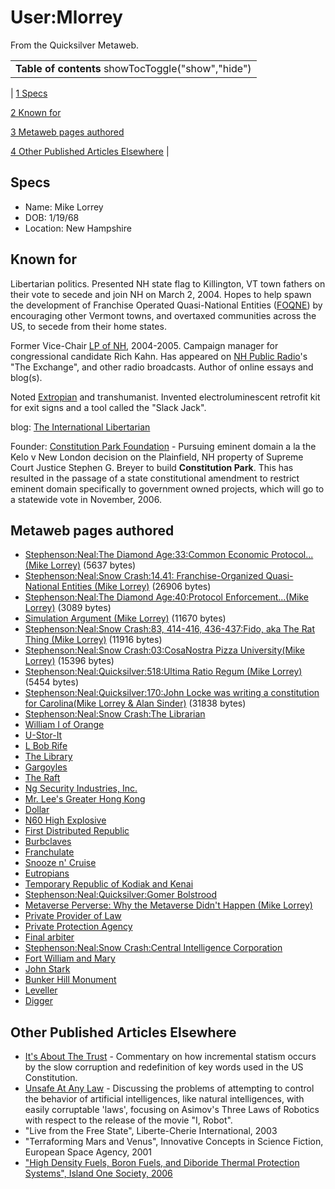 
# User:Mlorrey

From the Quicksilver Metaweb.



|  |
| --- |
| **Table of contents** showTocToggle("show","hide") |
| 
[1 Specs](/)


[2 Known for](/)


[3 Metaweb pages authored](/)


[4 Other Published Articles Elsewhere](/)
 |


## Specs


* Name: Mike Lorrey
* DOB: 1/19/68
* Location: New Hampshire


## Known for



Libertarian politics. Presented NH state flag to Killington, VT town fathers on their vote to secede and join NH on March 2, 2004. Hopes to help spawn the development of Franchise Operated Quasi-National Entities ([FOQNE](/foqne)) by encouraging other Vermont towns, and overtaxed communities across the US, to secede from their home states.

Former Vice-Chair [LP of NH](/http-www-lpnh-org), 2004-2005. Campaign manager for congressional candidate Rich Kahn. Has appeared on [NH Public Radio](/http-www-nhpr-org)'s "The Exchange", and other radio broadcasts. Author of online essays and blog(s).

Noted [Extropian](/http-www-extropy-org) and transhumanist. Invented electroluminescent retrofit kit for exit signs and a tool called the "Slack Jack".

blog: [The International Libertarian](/http-intlib-blogspot-com)

Founder: [Constitution Park Foundation](/http-constitutionpark-blogspot-com) - Pursuing eminent domain a la the Kelo v New London decision on the Plainfield, NH property of Supreme Court Justice Stephen G. Breyer to build **Constitution Park**. This has resulted in the passage of a state constitutional amendment to restrict eminent domain specifically to government owned projects, which will go to a statewide vote in November, 2006.

## Metaweb pages authored


* [Stephenson:Neal:The Diamond Age:33:Common Economic Protocol...(Mike Lorrey)](/stephenson-neal-the-diamond-age-33-common-economic-protocol-mike-lorrey) (5637 bytes)
* [Stephenson:Neal:Snow Crash:14,41: Franchise-Organized Quasi-National Entities (Mike Lorrey)](/stephenson-neal-snow-crash-14-41-franchise-organized-quasi-national-entities-mike-lorrey) (26906 bytes)
* [Stephenson:Neal:The Diamond Age:40:Protocol Enforcement...(Mike Lorrey)](/stephenson-neal-the-diamond-age-40-protocol-enforcement-mike-lorrey) (3089 bytes)
* [Simulation Argument (Mike Lorrey)](/simulation-argument-mike-lorrey) (11670 bytes)
* [Stephenson:Neal:Snow Crash:83, 414-416, 436-437:Fido, aka The Rat Thing (Mike Lorrey)](/stephenson-neal-snow-crash-83-414-416-436-437-fido-aka-the-rat-thing-mike-lorrey) (11916 bytes)
* [Stephenson:Neal:Snow Crash:03:CosaNostra Pizza University(Mike Lorrey)](/stephenson-neal-snow-crash-03-cosanostra-pizza-university-mike-lorrey) (15396 bytes)
* [Stephenson:Neal:Quicksilver:518:Ultima Ratio Regum (Mike Lorrey)](/stephenson-neal-quicksilver-518-ultima-ratio-regum-mike-lorrey) (5454 bytes)
* [Stephenson:Neal:Quicksilver:170:John Locke was writing a constitution for Carolina(Mike Lorrey & Alan Sinder)](/stephenson-neal-quicksilver-170-john-locke-was-writing-a-constitution-for-carolina-mike-lorrey-alan-sinder) (31838 bytes)
* [Stephenson:Neal:Snow Crash:The Librarian](/stephenson-neal-snow-crash-the-librarian)
* [William I of Orange](/william-i-of-orange)
* [U-Stor-It](/u-stor-it)
* [L Bob Rife](/l-bob-rife)
* [The Library](/the-library)
* [Gargoyles](/gargoyles)
* [The Raft](/the-raft)
* [Ng Security Industries, Inc.](/ng-security-industries-inc)
* [Mr. Lee's Greater Hong Kong](/mr-lee-s-greater-hong-kong)
* [Dollar](/dollar)
* [N60 High Explosive](/n60-high-explosive)
* [First Distributed Republic](/first-distributed-republic)
* [Burbclaves](/burbclaves)
* [Franchulate](/franchulate)
* [Snooze n' Cruise](/snooze-n-cruise)
* [Eutropians](/eutropians)
* [Temporary Republic of Kodiak and Kenai](/temporary-republic-of-kodiak-and-kenai)
* [Stephenson:Neal:Quicksilver:Gomer Bolstrood](/stephenson-neal-quicksilver-gomer-bolstrood)
* [Metaverse Perverse: Why the Metaverse Didn't Happen (Mike Lorrey)](/metaverse-perverse-why-the-metaverse-didn-t-happen-mike-lorrey)
* [Private Provider of Law](/private-provider-of-law)
* [Private Protection Agency](/private-protection-agency)
* [Final arbiter](/final-arbiter)
* [Stephenson:Neal:Snow Crash:Central Intelligence Corporation](/stephenson-neal-snow-crash-central-intelligence-corporation)
* [Fort William and Mary](/fort-william-and-mary)
* [John Stark](/john-stark)
* [Bunker Hill Monument](/bunker-hill-monument)
* [Leveller](/leveller)
* [Digger](/digger)


## Other Published Articles Elsewhere


* [It's About The Trust](/http-www-ncc-1776-com-tle2001-libe127-20010625-03-html) - Commentary on how incremental statism occurs by the slow corruption and redefinition of key words used in the US Constitution.
* [Unsafe At Any Law](/http-www-asimovlaws-com-articles) - Discussing the problems of attempting to control the behavior of artificial intelligences, like natural intelligences, with easily corruptable 'laws', focusing on Asimov's Three Laws of Robotics with respect to the release of the movie "I, Robot".
* "Live from the Free State", Liberte-Cherie International, 2003
* "Terraforming Mars and Venus", Innovative Concepts in Science Fiction, European Space Agency, 2001
* ["High Density Fuels, Boron Fuels, and Diboride Thermal Protection Systems", Island One Society, 2006](/http-www-islandone-org-launch-boron-sharp-article-htm)
